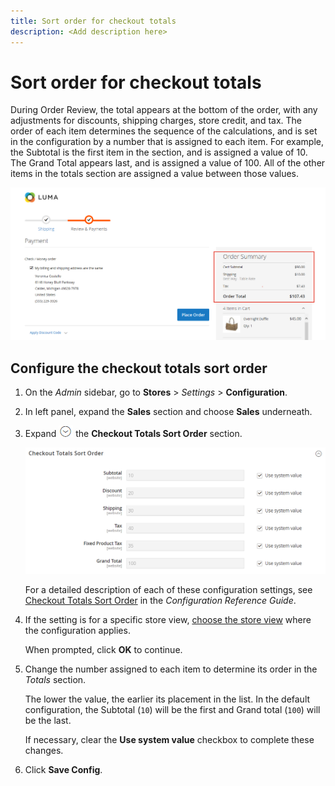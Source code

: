 ```yaml
---
title: Sort order for checkout totals
description: <Add description here>
---
```

# Sort order for checkout totals

During Order Review, the total appears at the bottom of the order, with any adjustments for discounts, shipping charges, store credit, and tax. The order of each item determines the sequence of the calculations, and is set in the configuration by a number that is assigned to each item. For example, the Subtotal is the first item in the section, and is assigned a value of 10. The Grand Total appears last, and is assigned a value of 100. All of the other items in the totals section are assigned a value between those values.

![Order Summary displays the checkout total](./assets/storefront-checkout-totals.png)<!-- zoom -->

## Configure the checkout totals sort order

1. On the _Admin_ sidebar, go to **Stores** > _Settings_ > **Configuration**.

1. In left panel, expand the **Sales** section and choose **Sales** underneath.

1. Expand ![Expansion selector](../assets/icon-display-expand.png) the **Checkout Totals Sort Order** section.

   ![Checkout totals options numbered to determine the sort order](../configuration-reference/sales/assets/sales-checkout-totals-sort-order.png)<!-- zoom -->

   For a detailed description of each of these configuration settings, see [Checkout Totals Sort Order](https://docs.magento.com/user-guide/configuration/sales/sales.html#checkout-totals-sort-order) in the _Configuration Reference Guide_.

1. If the setting is for a specific store view, [choose the store view](https://docs.magento.com/user-guide/configuration/scope-change.html) where the configuration applies.

   When prompted, click **OK** to continue.

1. Change the number assigned to each item to determine its order in the _Totals_ section.

   The lower the value, the earlier its placement in the list. In the default configuration, the Subtotal (`10`) will be the first and Grand total (`100`) will be the last.

   If necessary, clear the **Use system value** checkbox to complete these changes.

1. Click **Save Config**.
